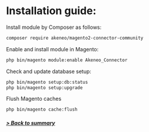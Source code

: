 # Installation guide:

Install module by Composer as follows:

```bash
composer require akeneo/magento2-connector-community
```

Enable and install module in Magento:

```bash
php bin/magento module:enable Akeneo_Connector
```

Check and update database setup:
```bash
php bin/magento setup:db:status
php bin/magento setup:upgrade
```

Flush Magento caches
```bash
php bin/magento cache:flush
```

##### [> Back to summary](../summary.md)
